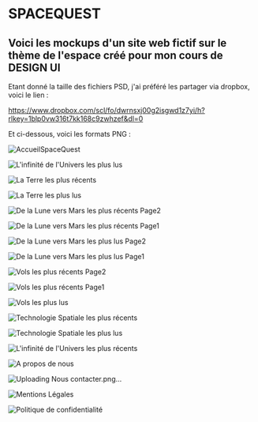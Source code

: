 # SPACEQUEST

## Voici les mockups d'un site web fictif sur le thème de l'espace créé pour mon cours de DESIGN UI
Etant donné la taille des fichiers PSD, j'ai préféré les partager via dropbox, voici le lien :

https://www.dropbox.com/scl/fo/dwrnsxj00g2isgwd1z7yi/h?rlkey=1blp0vw316t7kk168c9zwhzef&dl=0



Et ci-dessous, voici les formats PNG :

![AccueilSpaceQuest](https://github.com/DHylan97/spacequestmockup/assets/86422525/fe3fda7a-a1af-4f51-8b5a-69db2e9d24ed)

![L'infinité de l'Univers les plus lus](https://github.com/DHylan97/spacequestmockup/assets/86422525/72e8a76b-2282-4d4a-86b3-8f730a860af7)

![La Terre les plus récents](https://github.com/DHylan97/spacequestmockup/assets/86422525/82dc626c-2ed9-4b36-a69b-16a6f5209407)

![La Terre les plus lus](https://github.com/DHylan97/spacequestmockup/assets/86422525/b0983cf9-97fd-40ec-9436-1821893828fc)

![De la Lune vers Mars les plus récents Page2](https://github.com/DHylan97/spacequestmockup/assets/86422525/4c19097c-802d-48fa-b87f-d5bc3e4dd843)

![De la Lune vers Mars les plus récents Page1](https://github.com/DHylan97/spacequestmockup/assets/86422525/04e65fc0-7dee-473f-9075-f8ee54b1deea)

![De la Lune vers Mars les plus lus Page2](https://github.com/DHylan97/spacequestmockup/assets/86422525/df612e82-d449-4005-91c5-1dd0c2a5a769)

![De la Lune vers Mars les plus lus Page1](https://github.com/DHylan97/spacequestmockup/assets/86422525/778b119b-1f37-42be-aa55-d2db7f96d40a)

![Vols les plus récents Page2](https://github.com/DHylan97/spacequestmockup/assets/86422525/de703290-8c1b-4519-a878-374d6e366a83)

![Vols les plus récents Page1](https://github.com/DHylan97/spacequestmockup/assets/86422525/a2120aec-3a3c-40a4-86c3-2d3d557556ec)

![Vols les plus lus](https://github.com/DHylan97/spacequestmockup/assets/86422525/f44b9426-db11-4fc4-a074-1158305c42e9)

![Technologie Spatiale les plus récents](https://github.com/DHylan97/spacequestmockup/assets/86422525/f52835e5-88ed-4108-8566-42444084117f)

![Technologie Spatiale les plus lus](https://github.com/DHylan97/spacequestmockup/assets/86422525/b668cda0-862a-46b1-ae7f-93a4e24a427e)

![L'infinité de l'Univers les plus récents](https://github.com/DHylan97/spacequestmockup/assets/86422525/8fecdbf8-e929-486a-82ec-8899a2a9b08e)

![A propos de nous](https://github.com/DHylan97/spacequestmockup/assets/86422525/33538be1-2991-4c73-ab47-105e93503a30)

![Uploading Nous contacter.png…]()

![Mentions Légales](https://github.com/DHylan97/spacequestmockup/assets/86422525/bdd2f782-19f4-4cda-9841-7a48a46b5b0a)

![Politique de confidentialité](https://github.com/DHylan97/spacequestmockup/assets/86422525/8e2627fb-f4b8-4a66-8271-52f8db417dbe)
